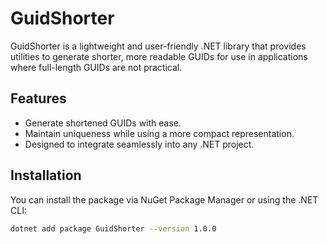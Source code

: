 # GuidShorter

GuidShorter is a lightweight and user-friendly .NET library that provides utilities to generate shorter, more readable GUIDs for use in applications where full-length GUIDs are not practical.

## Features
- Generate shortened GUIDs with ease.
- Maintain uniqueness while using a more compact representation.
- Designed to integrate seamlessly into any .NET project.

## Installation
You can install the package via NuGet Package Manager or using the .NET CLI:

```bash
dotnet add package GuidShorter --version 1.0.0
